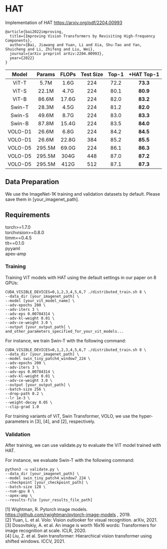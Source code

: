 # HAT

Implementation of HAT https://arxiv.org/pdf/2204.00993
```shell
@article{bai2022improving,
  title={Improving Vision Transformers by Revisiting High-frequency Components},
  author={Bai, Jiawang and Yuan, Li and Xia, Shu-Tao and Yan, Shuicheng and Li, Zhifeng and Liu, Wei},
  journal={arXiv preprint arXiv:2204.00993},
  year={2022}
}
```
| Model   | Params | FLOPs | Test Size | Top-1 | +HAT Top-1 |
|:-:|:-:|:-:|:-:|:-:|:-:|
| ViT-T   | 5.7M   | 1.6G  | 224       | 72.2  | **73.3**      |
| ViT-S   | 22.1M  | 4.7G  | 224       | 80.1  |  **80.9**     |
| ViT-B   | 86.6M  | 17.6G | 224       | 82.0  |  **83.2**     |
| Swin-T  | 28.3M  | 4.5G  | 224       | 81.2  |  **82.0**      |
| Swin-S  | 49.6M  | 8.7G  | 224       | 83.0  |  **83.3**      |
| Swin-B  | 87.8M  | 15.4G | 224       | 83.5  |  **84.0**       |
| VOLO-D1 | 26.6M  | 6.8G  | 224       | 84.2  |  **84.5**       |
| VOLO-D1 | 26.6M  | 22.8G | 384       | 85.2  |  **85.5**       |
| VOLO-D5 | 295.5M | 69.0G | 224       | 86.1  |  **86.3**       |
| VOLO-D5 | 295.5M | 304G  | 448       | 87.0  |  **87.2**      |
| VOLO-D5 | 295.5M | 412G  | 512       | 87.1  |  **87.3**      |




## Data Preparation
We use the ImageNet-1K training and validation datasets by default.
Please save them in [your_imagenet_path].


## Requirements
torch>=1.7.0  
torchvision>=0.8.0  
timm==0.4.5  
tlt==0.1.0  
pyyaml  
apex-amp  

### Training
Training ViT models with HAT using the default settings in our paper on 8 GPUs:

```shell
CUDA_VISIBLE_DEVICES=0,1,2,3,4,5,6,7 ./distributed_train.sh 8 \
--data_dir [your_imagenet_path] \
--model [your_vit_model_name] \
--adv-epochs 200 \
--adv-iters 3 \
--adv-eps 0.00784314 \
--adv-kl-weight 0.01 \
--adv-ce-weight 3.0 \
--output [your_output_path] \
and_other_parameters_specified_for_your_vit_models...
```

For instance, we train Swin-T with the following command:
```shell
CUDA_VISIBLE_DEVICES=0,1,2,3,4,5,6,7 ./distributed_train.sh 8 \
--data_dir [your_imagenet_path] \
--model swin_tiny_patch4_window7_224 \
--adv-epochs 200 \
--adv-iters 3 \
--adv-eps 0.00784314 \
--adv-kl-weight 0.01 \
--adv-ce-weight 3.0 \
--output [your_output_path] \
--batch-size 256 \
--drop-path 0.2 \
--lr 1e-3 \
--weight-decay 0.05 \
--clip-grad 1.0
```
For training variants of ViT, Swin Transformer, VOLO, we use the hyper-parameters in [3], [4], and [2], respectively.

### Validation

After training, we can use validate.py to evaluate the ViT model trained with HAT.

For instance, we evaluate Swin-T with the following command:
```shell
python3 -u validate.py \
--data_dir [your_imagenet_path] \
--model swin_tiny_patch4_window7_224 \
--checkpoint [your_checkpoint_path] \
--batch-size 128 \
--num-gpu 8 \
--apex-amp \
--results-file [your_results_file_path]
```

[1] Wightman, R. Pytorch image models. https://github.com/rwightman/pytorch-image-models , 2019.  
[2] Yuan, L. et al. Volo: Vision outlooker for visual recognition. arXiv, 2021.  
[3] Dosovitskiy, A. et al. An image is worth 16x16 words: Transformers for image recognition at scale. ICLR, 2020.  
[4] Liu, Z. et al. Swin transformer: Hierarchical vision transformer using shifted windows. ICCV, 2021.
